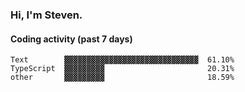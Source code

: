 ### Hi, I'm Steven.

#### Coding activity (past 7 days)
```
Text        ▓▓▓▓▓▓▓▓▓▓▓▓▓▓▓▓▓▓▓▓▓▓▓▓▓▓▓▓▓▓  61.10%
TypeScript  ▓▓▓▓▓▓▓▓▓                       20.31%
other       ▓▓▓▓▓▓▓▓▓                       18.59%
```
